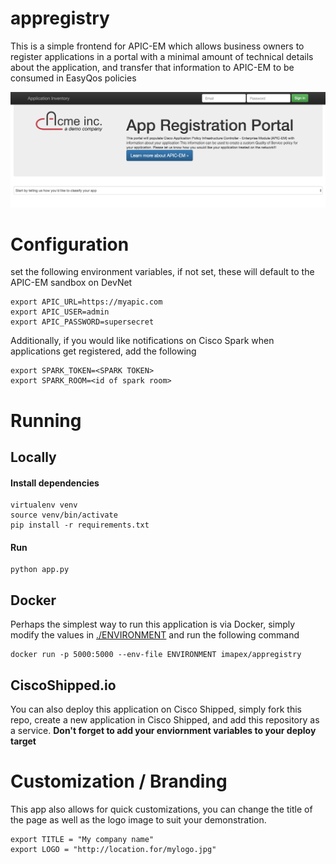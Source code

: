 # appregistry

This is a simple frontend for APIC-EM which allows business owners to register applications in a portal
with a minimal amount of technical details about the application, and transfer that information to APIC-EM to be
consumed in EasyQos policies

![screenshot](static/img/screenshot.png)

# Configuration

set the following environment variables, if not set, these will default to the APIC-EM sandbox on DevNet


```
export APIC_URL=https://myapic.com
export APIC_USER=admin
export APIC_PASSWORD=supersecret
```

Additionally, if you would like notifications on Cisco Spark when applications get registered, add the following

```
export SPARK_TOKEN=<SPARK TOKEN>
export SPARK_ROOM=<id of spark room>
```


# Running

## Locally

#### Install dependencies
    virtualenv venv
    source venv/bin/activate
    pip install -r requirements.txt

#### Run
    python app.py

## Docker

Perhaps the simplest way to run this application is via Docker, simply modify the values
in [./ENVIRONMENT](./ENVIRONMENT) and run the following command

    docker run -p 5000:5000 --env-file ENVIRONMENT imapex/appregistry

## CiscoShipped.io

You can also deploy this application on Cisco Shipped, simply fork this repo, create a new application in Cisco Shipped,
and add this repository as a service. **Don't forget to add your enviornment variables to your deploy target**

# Customization / Branding

This app also allows for quick customizations, you can change the title of the page as well as the logo image
to suit your demonstration.

    export TITLE = "My company name"
    export LOGO = "http://location.for/mylogo.jpg"


